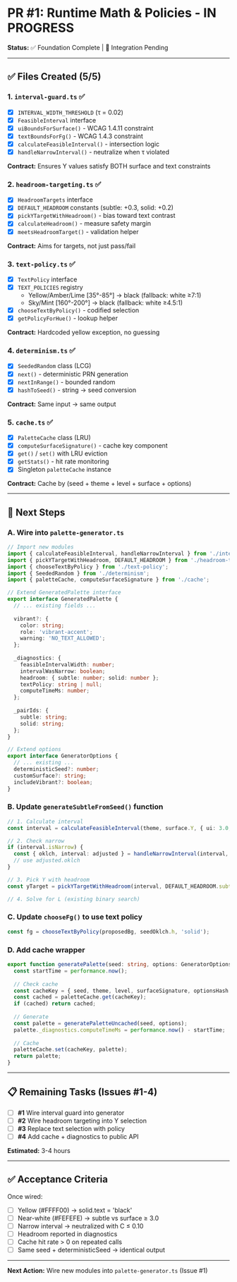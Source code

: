 # PR #1: Runtime Math & Policies - IN PROGRESS

**Status:** ✅ Foundation Complete | 🔄 Integration Pending

---

## ✅ Files Created (5/5)

### 1. `interval-guard.ts` ✅
- [x] `INTERVAL_WIDTH_THRESHOLD` (τ = 0.02)
- [x] `FeasibleInterval` interface
- [x] `uiBoundsForSurface()` - WCAG 1.4.11 constraint
- [x] `textBoundsForFg()` - WCAG 1.4.3 constraint  
- [x] `calculateFeasibleInterval()` - intersection logic
- [x] `handleNarrowInterval()` - neutralize when τ violated

**Contract:** Ensures Y values satisfy BOTH surface and text constraints

### 2. `headroom-targeting.ts` ✅
- [x] `HeadroomTargets` interface
- [x] `DEFAULT_HEADROOM` constants (subtle: +0.3, solid: +0.2)
- [x] `pickYTargetWithHeadroom()` - bias toward text contrast
- [x] `calculateHeadroom()` - measure safety margin
- [x] `meetsHeadroomTarget()` - validation helper

**Contract:** Aims for targets, not just pass/fail

### 3. `text-policy.ts` ✅
- [x] `TextPolicy` interface
- [x] `TEXT_POLICIES` registry
  - Yellow/Amber/Lime [35°-85°] → black (fallback: white ≥7:1)
  - Sky/Mint [160°-200°] → black (fallback: white ≥4.5:1)
- [x] `chooseTextByPolicy()` - codified selection
- [x] `getPolicyForHue()` - lookup helper

**Contract:** Hardcoded yellow exception, no guessing

### 4. `determinism.ts` ✅
- [x] `SeededRandom` class (LCG)
- [x] `next()` - deterministic PRN generation
- [x] `nextInRange()` - bounded random
- [x] `hashToSeed()` - string → seed conversion

**Contract:** Same input → same output

### 5. `cache.ts` ✅
- [x] `PaletteCache` class (LRU)
- [x] `computeSurfaceSignature()` - cache key component
- [x] `get()` / `set()` with LRU eviction
- [x] `getStats()` - hit rate monitoring
- [x] Singleton `paletteCache` instance

**Contract:** Cache by (seed + theme + level + surface + options)

---

## 🔄 Next Steps

### A. Wire into `palette-generator.ts`
```typescript
// Import new modules
import { calculateFeasibleInterval, handleNarrowInterval } from './interval-guard';
import { pickYTargetWithHeadroom, DEFAULT_HEADROOM } from './headroom-targeting';
import { chooseTextByPolicy } from './text-policy';
import { SeededRandom } from './determinism';
import { paletteCache, computeSurfaceSignature } from './cache';

// Extend GeneratedPalette interface
export interface GeneratedPalette {
  // ... existing fields ...
  
  vibrant?: {
    color: string;
    role: 'vibrant-accent';
    warning: 'NO_TEXT_ALLOWED';
  };
  
  _diagnostics: {
    feasibleIntervalWidth: number;
    intervalWasNarrow: boolean;
    headroom: { subtle: number; solid: number };
    textPolicy: string | null;
    computeTimeMs: number;
  };
  
  _pairIds: {
    subtle: string;
    solid: string;
  };
}

// Extend options
export interface GeneratorOptions {
  // ... existing ...
  deterministicSeed?: number;
  customSurface?: string;
  includeVibrant?: boolean;
}
```

### B. Update `generateSubtleFromSeed()` function
```typescript
// 1. Calculate interval
const interval = calculateFeasibleInterval(theme, surface.Y, { ui: 3.0, text: 7.0 }, fg);

// 2. Check narrow
if (interval.isNarrow) {
  const { oklch, interval: adjusted } = handleNarrowInterval(interval, seedOklch, theme);
  // use adjusted.oklch
}

// 3. Pick Y with headroom
const yTarget = pickYTargetWithHeadroom(interval, DEFAULT_HEADROOM.subtle.textVsBg);

// 4. Solve for L (existing binary search)
```

### C. Update `chooseFg()` to use text policy
```typescript
const fg = chooseTextByPolicy(proposedBg, seedOklch.h, 'solid');
```

### D. Add cache wrapper
```typescript
export function generatePalette(seed: string, options: GeneratorOptions = {}): GeneratedPalette {
  const startTime = performance.now();
  
  // Check cache
  const cacheKey = { seed, theme, level, surfaceSignature, optionsHash };
  const cached = paletteCache.get(cacheKey);
  if (cached) return cached;
  
  // Generate
  const palette = generatePaletteUncached(seed, options);
  palette._diagnostics.computeTimeMs = performance.now() - startTime;
  
  // Cache
  paletteCache.set(cacheKey, palette);
  return palette;
}
```

---

## 📋 Remaining Tasks (Issues #1-4)

- [ ] **#1** Wire interval guard into generator
- [ ] **#2** Wire headroom targeting into Y selection
- [ ] **#3** Replace text selection with policy
- [ ] **#4** Add cache + diagnostics to public API

**Estimated:** 3-4 hours

---

## ✅ Acceptance Criteria

Once wired:
- [ ] Yellow (#FFFF00) → solid.text = 'black'
- [ ] Near-white (#FEFEFE) → subtle vs surface ≥ 3.0
- [ ] Narrow interval → neutralized with C ≤ 0.10
- [ ] Headroom reported in diagnostics
- [ ] Cache hit rate > 0 on repeated calls
- [ ] Same seed + deterministicSeed → identical output

---

**Next Action:** Wire new modules into `palette-generator.ts` (Issue #1)
